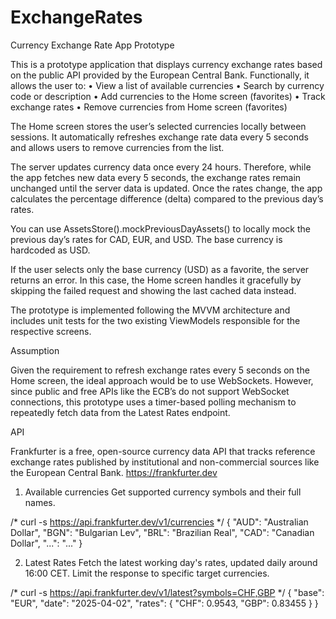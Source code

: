 # ExchangeRates


Currency Exchange Rate App Prototype

This is a prototype application that displays currency exchange rates based on the public API provided by the European Central Bank. Functionally, it allows the user to:
    •    View a list of available currencies
    •    Search by currency code or description
    •    Add currencies to the Home screen (favorites)
    •    Track exchange rates
    •    Remove currencies from Home screen (favorites)

The Home screen stores the user’s selected currencies locally between sessions. It automatically refreshes exchange rate data every 5 seconds and allows users to remove currencies from the list.

The server updates currency data once every 24 hours. Therefore, while the app fetches new data every 5 seconds, the exchange rates remain unchanged until the server data is updated. Once the rates change, the app calculates the percentage difference (delta) compared to the previous day’s rates.

You can use AssetsStore().mockPreviousDayAssets() to locally mock the previous day’s rates for CAD, EUR, and USD. The base currency is hardcoded as USD.

If the user selects only the base currency (USD) as a favorite, the server returns an error. In this case, the Home screen handles it gracefully by skipping the failed request and showing the last cached data instead.

The prototype is implemented following the MVVM architecture and includes unit tests for the two existing ViewModels responsible for the respective screens.



Assumption

Given the requirement to refresh exchange rates every 5 seconds on the Home screen, the ideal approach would be to use WebSockets. However, since public and free APIs like the ECB’s do not support WebSocket connections, this prototype uses a timer-based polling mechanism to repeatedly fetch data from the Latest Rates endpoint.



API

Frankfurter is a free, open-source currency data API that tracks reference exchange rates published by institutional and non-commercial sources like the European Central Bank. https://frankfurter.dev

1) Available currencies
Get supported currency symbols and their full names.

/* curl -s https://api.frankfurter.dev/v1/currencies */
{
  "AUD": "Australian Dollar",
  "BGN": "Bulgarian Lev",
  "BRL": "Brazilian Real",
  "CAD": "Canadian Dollar",
  "...": "..."
}

2) Latest Rates
Fetch the latest working day's rates, updated daily around 16:00 CET.
Limit the response to specific target currencies.

/* curl -s https://api.frankfurter.dev/v1/latest?symbols=CHF,GBP */
{
  "base": "EUR",
  "date": "2025-04-02",
  "rates": {
    "CHF": 0.9543,
    "GBP": 0.83455
  }
}

